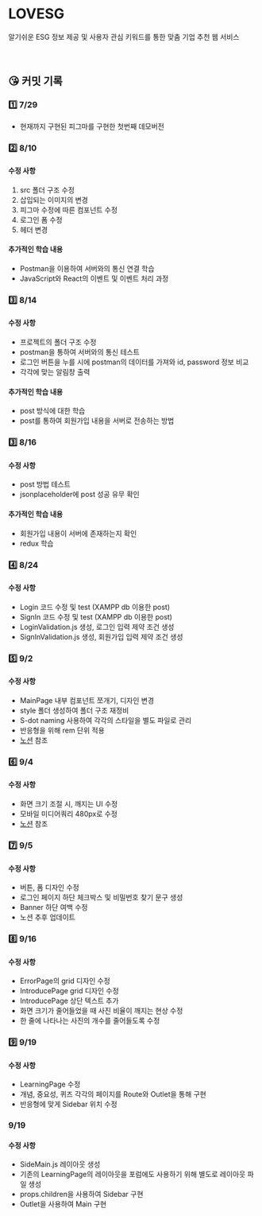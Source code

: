 # LOVESG

알기쉬운 ESG 정보 제공 및 사용자 관심 키워드를 통한 맞춤 기업 추천 웹 서비스  
<br><br>

## 😘 커밋 기록

### 1️⃣ 7/29

- 현재까지 구현된 피그마를 구현한 첫번째 데모버전

### 2️⃣ 8/10

#### 수정 사항

1. src 폴더 구조 수정
2. 삽입되는 이미지의 변경
3. 피그마 수정에 따른 컴포넌트 수정
4. 로그인 폼 수정
5. 헤더 변경

#### 추가적인 학습 내용

- Postman을 이용하여 서버와의 통신 연결 학습
- JavaScript와 React의 이벤트 및 이벤트 처리 과정

### 3️⃣ 8/14

#### 수정 사항

- 프로젝트의 폴더 구조 수정
- postman을 통하여 서버와의 통신 테스트
- 로그인 버튼을 누를 시에 postman의 데이터를 가져와 id, password 정보 비교
- 각각에 맞는 알림창 출력

#### 추가적인 학습 내용

- post 방식에 대한 학습
- post를 통하여 회원가입 내용을 서버로 전송하는 방법

### 3️⃣ 8/16

#### 수정 사항

- post 방법 테스트
- jsonplaceholder에 post 성공 유무 확인

#### 추가적인 학습 내용

- 회원가입 내용이 서버에 존재하는지 확인
- redux 학습

### 4️⃣ 8/24

#### 수정 사항

- Login 코드 수정 및 test (XAMPP db 이용한 post)
- SignIn 코드 수정 및 test (XAMPP db 이용한 post)
- LoginValidation.js 생성, 로그인 입력 제약 조건 생성
- SignInValidation.js 생성, 회원가입 입력 제약 조건 생성

### 5️⃣ 9/2

#### 수정 사항

- MainPage 내부 컴포넌트 쪼개기, 디자인 변경
- style 폴더 생성하여 폴더 구조 재정비
- S-dot naming 사용하여 각각의 스타일을 별도 파일로 관리
- 반응형을 위해 rem 단위 적용
- [노션](https://www.notion.so/chaerim0626/PR-2-5c90bf113d1a42b0b452af98a0b09147) 참조

### 6️⃣ 9/4

#### 수정 사항

- 화면 크기 조절 시, 깨지는 UI 수정
- 모바일 미디어쿼리 480px로 수정
- [노션](https://www.notion.so/chaerim0626/PR-3-cd8e7d20fcae4c8dbac01a5b809020c0) 참조
### 7️⃣ 9/5

#### 수정 사항

- 버튼, 폼 디자인 수정
- 로그인 페이지 하단 체크박스 및 비밀번호 찾기 문구 생성
- Banner 하단 여백 수정
- 노션 추후 업데이트

### 8️⃣ 9/16

#### 수정 사항

- ErrorPage의 grid 디자인 수정
- IntroducePage grid 디자인 수정
- IntroducePage 상단 텍스트 추가
- 화면 크기가 줄어들었을 때 사진 비율이 깨지는 현상 수정
- 한 줄에 나타나는 사진의 개수를 줄어들도록 수정 
### 9️⃣ 9/19

#### 수정 사항

- LearningPage 수정
- 개념, 중요성, 퀴즈 각각의 페이지를 Route와 Outlet을 통해 구현
- 반응형에 맞게 Sidebar 위치 수정
### 9/19

#### 수정 사항

- SideMain.js 레이아웃 생성
- 기존의 LearningPage의 레이아웃을 포럼에도 사용하기 위해 별도로 레이아웃 파일 생성
- props.children을 사용하여 Sidebar 구현
- Outlet을 사용하여 Main 구현